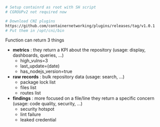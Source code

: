 ```sh
# Setup containrd as root with SH script
# CGROUPv2 not required now

# Download CNI plugins
https://github.com/containernetworking/plugins/releases/tag/v1.0.1
# Put them in /opt/cni/bin
```

Function can return 3 things
- **metrics** : they return a KPI about the repository (usage: display, dashboards, queries, ...)
    - high_vulns=3
    - last_update=(date)
    - has_nodejs_version=true
- **raw records** : bulk repository data (usage: search, ...)
    - package lock list
    - files list
    - routes list
- **findings** : more focused on a file/line they return a specific concern (usage: code quality, security, ...)
    - security hotspot
    - lint failure
    - leaked credential
